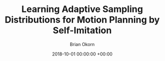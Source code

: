 ---
layout: post
title:  "Learning Adaptive Sampling Distributions for Motion Planning by Self-Imitation"
date:   2018-10-01 00:00:00 +00:00
image: /images/sampling.jpg
categories: research
author: "Brian Okorn"
venue: "International Conference on Intelligent Robots and Systems (IROS), Workshop on Machine
Learning in Robot Motion Planning"
authors: "Ratnesh Madaan, Sam Zeng, <strong>Brian Okorn</strong>, Sebastian Scherer"
pdf: https://personalrobotics.cs.washington.edu/workshops/mlmp2018/assets/docs/20_CameraReadySubmission_learn2sample_iros_extended_abstract_compressed.pdf
---